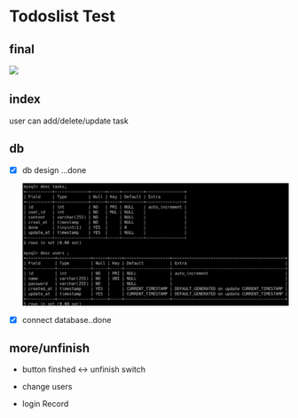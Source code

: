 # Todoslist Test


## final

<img src="https://github.com/kiddchantw/todolist/blob/master/basic01.gif" >



## index 
user can add/delete/update task

## db 
- [x] db design ...done

    <img src="https://github.com/kiddchantw/todolist/blob/master/dbDesign.png" >

- [x] connect database..done


## more/unfinish

- button finshed <-> unfinish switch

- change users  

- login Record

